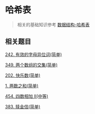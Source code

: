 # 哈希表
>相关的基础知识参考 [数据结构-哈希表](https://github.com/kerwin-ly/Blog/blob/master/data-structure/%E5%93%88%E5%B8%8C%E8%A1%A8.md)

## 相关题目

[242. 有效的字母异位词(简单)](https://github.com/kerwin-ly/Blog/blob/master/algorithm/hash-table/242.%20%E6%9C%89%E6%95%88%E7%9A%84%E5%AD%97%E6%AF%8D%E5%BC%82%E4%BD%8D%E8%AF%8D(%E7%AE%80%E5%8D%95).md)

[349. 两个数组的交集(简单)](https://github.com/kerwin-ly/Blog/blob/master/algorithm/hash-table/349.%20%E4%B8%A4%E4%B8%AA%E6%95%B0%E7%BB%84%E7%9A%84%E4%BA%A4%E9%9B%86(%E7%AE%80%E5%8D%95).md)

[202. 快乐数(简单)](https://github.com/kerwin-ly/Blog/blob/master/algorithm/hash-table/202.%20%E5%BF%AB%E4%B9%90%E6%95%B0(%E7%AE%80%E5%8D%95).md)

[1. 两数之和(简单)](https://github.com/kerwin-ly/Blog/blob/master/algorithm/array/1.%20%E4%B8%A4%E6%95%B0%E4%B9%8B%E5%92%8C(%E7%AE%80%E5%8D%95).md)

[454. 四数相加 II(中等)](https://github.com/kerwin-ly/Blog/blob/master/algorithm/hash-table/454.%20%E5%9B%9B%E6%95%B0%E7%9B%B8%E5%8A%A0%20II(%E4%B8%AD%E7%AD%89).md)

[383. 赎金信(简单)](https://github.com/kerwin-ly/Blog/blob/master/algorithm/hash-table/383.%20%E8%B5%8E%E9%87%91%E4%BF%A1(%E7%AE%80%E5%8D%95).md)
